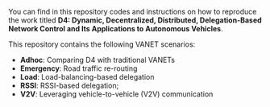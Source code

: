 You can find in this repository codes and instructions on how to reproduce the work titled **D4: Dynamic, Decentralized, Distributed, Delegation-Based Network Control and Its Applications to Autonomous Vehicles**.


This repository contains the following VANET scenarios:
* **Adhoc**: Comparing D4 with traditional VANETs
* **Emergency**: Road traffic re-routing
* **Load**: Load-balancing-based delegation
* **RSSI**:  RSSI-based delegation;
* **V2V**: Leveraging vehicle-to-vehicle (V2V) communication
